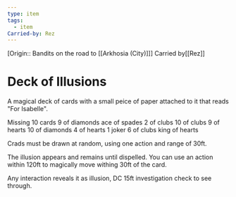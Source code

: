 ```yaml
---
type: item
tags:
  - item
Carried-by: Rez
---
```

[Origin:: Bandits on the road to [[Arkhosia (City)]]]
<span class="dataview inline-field"><span class="inline-field-key">Carried by</span><span class="inline-field-value">[[Rez]]</span></span>

# Deck of Illusions
A magical deck of cards with a small peice of paper attached to it that reads "For Isabelle".

Missing 10 cards
	9 of diamonds
	ace of spades
	2 of clubs
	10 of clubs
	9 of hearts
	10 of diamonds
	4 of hearts
	1 joker
	6 of clubs
	king of hearts

Crads must be drawn at random, using  one action and range of 30ft. 

The illusion appears and remains until dispelled. You can use an action within 120ft to magically  move withing 30ft of the card.

Any interaction reveals it as illusion, DC 15ft investigation check to see through.